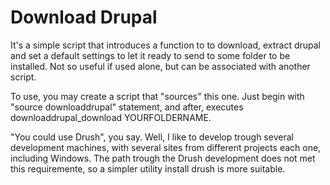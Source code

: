 # Download Drupal

It's a simple script that introduces a function to to download, extract drupal and set a default settings to let it ready to send to some folder to be installed. Not so useful if used alone, but can be associated with another script.

To use, you may create a script that "sources" this one. Just begin with "source downloaddrupal" statement, and after, executes downloaddrupal_download YOURFOLDERNAME.

"You could use Drush", you say.
Well, I like to develop trough several development machines, with several sites from different projects each one, including Windows. The path trough the Drush development does not met this requiremente, so a simpler utility install drush is more suitable.
